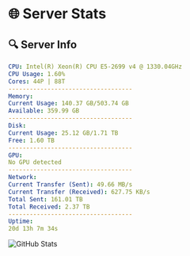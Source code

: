 # 🌐 Server Stats
## 🔍 Server Info
```yaml
CPU: Intel(R) Xeon(R) CPU E5-2699 v4 @ 1330.04GHz
CPU Usage: 1.60%
Cores: 44P | 88T
-----------------------------------
Memory:
Current Usage: 140.37 GB/503.74 GB
Available: 359.99 GB
-----------------------------------
Disk:
Current Usage: 25.12 GB/1.71 TB
Free: 1.60 TB
-----------------------------------
GPU:
No GPU detected
-----------------------------------
Network:
Current Transfer (Sent): 49.66 MB/s
Current Transfer (Received): 627.75 KB/s
Total Sent: 161.01 TB
Total Received: 2.37 TB
-----------------------------------
Uptime:
20d 13h 7m 34s
```
![GitHub Stats](https://img.shields.io/badge/Updated-2025-02-28_11:50:52-blue)